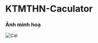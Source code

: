 # KTMTHN-Caculator
### Ảnh minh hoạ
![Cal](https://user-images.githubusercontent.com/35862730/75090539-77b49480-5596-11ea-8ec0-c14f62925736.PNG)

